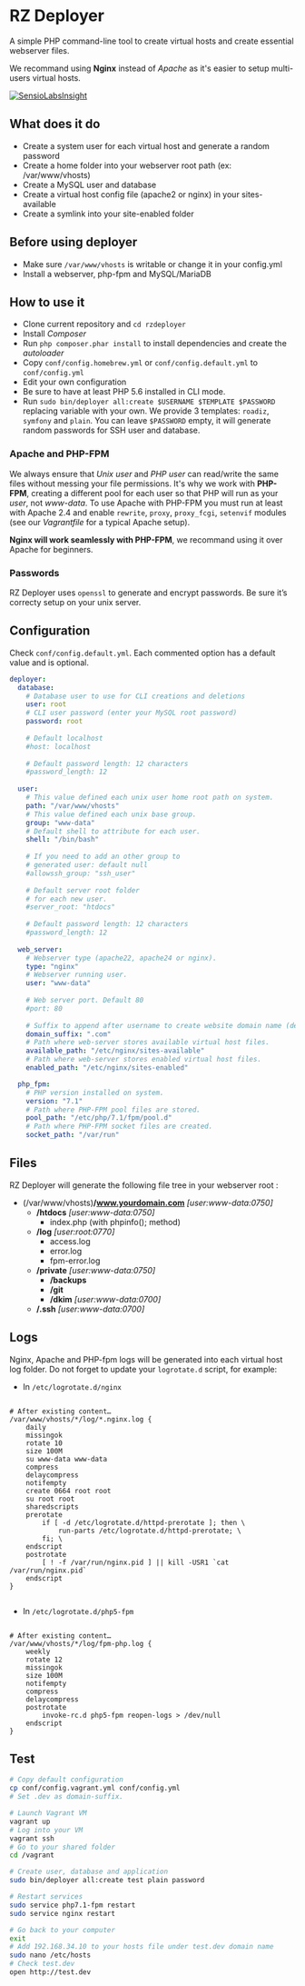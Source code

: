 # RZ Deployer

A simple PHP command-line tool to create virtual hosts and create essential webserver files.

We recommand using **Nginx** instead of *Apache* as it's easier to setup multi-users virtual hosts.

[![SensioLabsInsight](https://insight.sensiolabs.com/projects/ca07203e-3d8e-4a88-9864-7dbd25e8f18e/mini.png)](https://insight.sensiolabs.com/projects/ca07203e-3d8e-4a88-9864-7dbd25e8f18e)

## What does it do

* Create a system user for each virtual host and generate a random password
* Create a home folder into your webserver root path (ex: /var/www/vhosts)
* Create a MySQL user and database
* Create a virtual host config file (apache2 or nginx) in your sites-available
* Create a symlink into your site-enabled folder

## Before using deployer

* Make sure `/var/www/vhosts` is writable or change it in your config.yml
* Install a webserver, php-fpm and MySQL/MariaDB

## How to use it

* Clone current repository and `cd rzdeployer`
* Install *Composer*
* Run `php composer.phar install` to install dependencies and create the *autoloader*
* Copy `conf/config.homebrew.yml` or `conf/config.default.yml` to `conf/config.yml`
* Edit your own configuration
* Be sure to have at least PHP 5.6 installed in CLI mode.
* Run `sudo bin/deployer all:create $USERNAME $TEMPLATE $PASSWORD` replacing variable with your own. We provide 3 templates: `roadiz`, `symfony` and `plain`. You can leave `$PASSWORD` empty, it will generate random passwords for SSH user and database.

### Apache and PHP-FPM

We always ensure that *Unix user* and *PHP user* can read/write the same files without messing your file permissions. It's why we work with **PHP-FPM**, creating a different pool for each user so that PHP will run as your *user*, not *www-data*. To use Apache with PHP-FPM you must run at least with Apache 2.4 and enable `rewrite`, `proxy`, `proxy_fcgi`, `setenvif` modules (see our *Vagrantfile* for a typical Apache setup).

**Nginx will work seamlessly with PHP-FPM**, we recommand using it over Apache for beginners.

### Passwords

RZ Deployer uses `openssl` to generate and encrypt passwords. Be sure it’s correcty setup on your unix server.

## Configuration

Check `conf/config.default.yml`. Each commented option has a default value and is optional.

```yaml
deployer:
  database:
    # Database user to use for CLI creations and deletions
    user: root
    # CLI user password (enter your MySQL root password)
    password: root
    
    # Default localhost
    #host: localhost
    
    # Default password length: 12 characters
    #password_length: 12
    
  user:
    # This value defined each unix user home root path on system.
    path: "/var/www/vhosts"
    # This value defined each unix base group.
    group: "www-data"
    # Default shell to attribute for each user.
    shell: "/bin/bash"
    
    # If you need to add an other group to
    # generated user: default null
    #allowssh_group: "ssh_user"
    
    # Default server root folder
    # for each new user.
    #server_root: "htdocs"
    
    # Default password length: 12 characters
    #password_length: 12
    
  web_server:
    # Webserver type (apache22, apache24 or nginx).
    type: "nginx"
    # Webserver running user.
    user: "www-data"
    
    # Web server port. Default 80
    #port: 80
    
    # Suffix to append after username to create website domain name (default .dev).
    domain_suffix: ".com"
    # Path where web-server stores available virtual host files.
    available_path: "/etc/nginx/sites-available"
    # Path where web-server stores enabled virtual host files.
    enabled_path: "/etc/nginx/sites-enabled"

  php_fpm:
    # PHP version installed on system.
    version: "7.1"
    # Path where PHP-FPM pool files are stored.
    pool_path: "/etc/php/7.1/fpm/pool.d"
    # Path where PHP-FPM socket files are created.
    socket_path: "/var/run"
```

## Files

RZ Deployer will generate the following file tree in your webserver root :

* (/var/www/vhosts)**/www.yourdomain.com** *[user:www-data:0750]*
    * **/htdocs** *[user:www-data:0750]*
        * index.php (with phpinfo(); method)
    * **/log** *[user:root:0770]*
        * access.log
        * error.log
        * fpm-error.log
    * **/private** *[user:www-data:0750]*
        * **/backups**
        * **/git**
        * **/dkim** *[user:www-data:0700]*
    * **/.ssh** *[user:www-data:0700]*


## Logs

Nginx, Apache and PHP-fpm logs will be generated into each virtual host log folder.
Do not forget to update your `logrotate.d` script, for example:

* In `/etc/logrotate.d/nginx`

<pre><code>
# After existing content…
/var/www/vhosts/*/log/*.nginx.log {
    daily
    missingok
    rotate 10
    size 100M
    su www-data www-data
    compress
    delaycompress
    notifempty
    create 0664 root root
    su root root
    sharedscripts
    prerotate
        if [ -d /etc/logrotate.d/httpd-prerotate ]; then \
            run-parts /etc/logrotate.d/httpd-prerotate; \
        fi; \
    endscript
    postrotate
        [ ! -f /var/run/nginx.pid ] || kill -USR1 `cat /var/run/nginx.pid`
    endscript
}

</code></pre>

* In `/etc/logrotate.d/php5-fpm`

<pre><code>
# After existing content…
/var/www/vhosts/*/log/fpm-php.log {
    weekly
    rotate 12
    missingok
    size 100M
    notifempty
    compress
    delaycompress
    postrotate
        invoke-rc.d php5-fpm reopen-logs > /dev/null
    endscript
}
</code></pre>


## Test

```bash
# Copy default configuration
cp conf/config.vagrant.yml conf/config.yml 
# Set .dev as domain-suffix.

# Launch Vagrant VM
vagrant up
# Log into your VM
vagrant ssh
# Go to your shared folder
cd /vagrant

# Create user, database and application
sudo bin/deployer all:create test plain password

# Restart services
sudo service php7.1-fpm restart
sudo service nginx restart

# Go back to your computer
exit
# Add 192.168.34.10 to your hosts file under test.dev domain name
sudo nano /etc/hosts
# Check test.dev
open http://test.dev
```